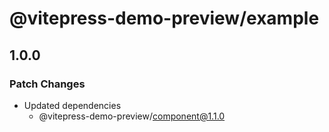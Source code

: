# @vitepress-demo-preview/example

## 1.0.0

### Patch Changes

- Updated dependencies
  - @vitepress-demo-preview/component@1.1.0
